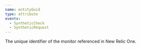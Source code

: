 ```yaml
---
name: entityGuid
type: attribute
events:
  - SyntheticCheck
  - SyntheticRequest
---
```


The unique identifier of the monitor referenced in New Relic One.